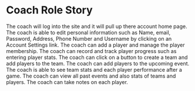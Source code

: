 # Coach Role Story

The coach will log into the site and it will pull up there account home page. 
The coach is able to edit personal information such as Name, email, Password, Address, Phone Number and Username by clicking on an Account Settings link. 
The coach can add a player and manage the player membership.
The coach can record and track player progress such as entering player stats. 
The coach can click on a button to create a team and add players to the team. 
The coach can add players to the upcoming event. 
The coach is able to see team stats and each player performance after a game. 
The coach can view all past events and also stats of teams and players.
The coach can take notes on each player. 
